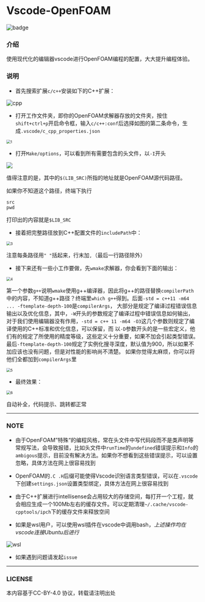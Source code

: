 # Vscode-OpenFOAM

![badge](https://img.shields.io/badge/Modern-Editor-green)

### 介绍
使用现代化的编辑器vscode进行OpenFOAM编程的配置，大大提升编程体验。

### 说明
- 首先搜索扩展`c/c++`安装如下的C++扩展：

![cpp](https://images.gitee.com/uploads/images/2020/0331/202955_2c084abc_6577728.png "cpp.png")

- 打开工作文件夹，即你的OpenFOAM求解器存放的文件夹，按住`shift+ctrl+p`开启命令框，输入`c/c++:conf`后选择如图的第二条命令，生成`.vscode/c_cpp_properties.json`

<img
src="https://images.gitee.com/uploads/images/2020/0331/203011_4ee99ad6_6577728.png" alt="1" title="1.png" style="zoom:67%;" />

- 打开`Make/options`，可以看到所有需要包含的头文件，以`-I`开头

![](https://images.gitee.com/uploads/images/2020/0331/203020_30aea035_6577728.png)

值得注意的是，其中的`$(LIB_SRC)`所指的地址就是OpenFOAM源代码路径。

如果你不知道这个路径，终端下执行

```
src
pwd
```
打印出的内容就是`$LIB_SRC`

- 接着把完整路径放到C++配置文件的`includePath`中：

<img
src="https://images.gitee.com/uploads/images/2020/0331/203027_f031cbf3_6577728.png" alt="3" title="3.png" style="zoom:67%;" />

注意每条路径用`" "`括起来，行末加`,`（最后一行路径除外）

- 接下来还有一些小工作要做，先`wmake`求解器，你会看到下面的输出：

<img
src="https://images.gitee.com/uploads/images/2020/0331/203037_0efc8c8c_6577728.png" alt="4" title="4.png" style="zoom:67%;" />

第一个参数`g++`说明`wmake`使用g++编译器，因此将g++的路径替换`compilerPath`中的内容，不知道g++路径？终端里`which g++`得到。后面`-std = c++11 -m64 ... -ftemplate-depth-100`是`compilerArgs`，
大部分是规定了编译过程错误信息输出以及优化信息，其中，`-W`开头的参数规定了编译过程中错误信息如何输出，对于我们使用编辑器没有作用，`-std = c++ 11 -m64 -O3`这几个参数则规定了编译使用的C++标准和优化信息，可以保留，而
以`-D`参数开头的是一些宏定义，他们有的规定了所使用的精度等级，这些定义十分重要，如果不加会引起类型错误。最后`-ftemplate-depth-100`规定了实例化搜寻深度，默认值为900，所以如果不加应该也没有问题，但是对性能的影响尚不清楚。
如果你觉得太麻烦，你可以将他们全都加到`compilerArgs`里

<img
src="https://images.gitee.com/uploads/images/2020/0331/203042_115e5a24_6577728.png" alt="5" title="5.png" style="zoom:67%;" />

- 最终效果：

<img
src="https://images.gitee.com/uploads/images/2020/0331/203051_8a133d47_6577728.png" alt="6 " title="6.png" style="zoom:67%;" />

自动补全，代码提示、跳转都正常

-----

### NOTE
- 由于OpenFOAM”特殊“的编程风格，常在头文件中写代码段而不是类声明等常规写法，会导致报错，比如头文件中`runTime`的`undefined`错误提示和`Info`的`ambigous`提示，目前没有解决方法。如果你不想看到这些错误提示，可以设置忽略，具体方法在网上很容易找到

- OpenFOAM的`.C .H`后缀可能使得Vscode识别语言类型错误，可以在`.vscode`下创建`settings.json`设置类型绑定，具体方法在网上很容易找到

- 由于C++扩展进行intellisense会占用较大的存储空间，每打开一个工程，就会相应生成一个100Mb左右的缓存文件。可以定期清理`~/.cache/vscode-cpptools/ipch`下的缓存文件来释放空间

- 如果是wsl用户，可以使用wsl插件在vscode中调用bash，*上述操作均在vscode连接Ubuntu后进行*

<img
src="https://images.gitee.com/uploads/images/2020/0331/203004_6b3a9480_6577728.png" alt="wsl" title="wsl.png"  />

- 如果遇到问题请发起`issue`

----

### LICENSE

本内容基于CC-BY-4.0 协议，转载请注明出处